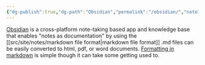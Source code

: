 ```yaml
---
{"dg-publish":true,"dg-path":"Obsidian","permalink":"/obsidian/","noteIcon":"","created":"2025-03-20T01:32:28.125-04:00","updated":"2025-03-20T01:35:02.608-04:00"}
---
```


[Obsidian](https://obsidian.md) is a cross-platform note-taking based app and knowledge base that enables "notes as documentation" by using the [[src/site/notes/markdown file format\|markdown file format]] .md files can be easily converted to html, pdf, or word documents. [Formatting in markdown](https://www.markdownguide.org/basic-syntax/) is simple though it can take some getting used to.